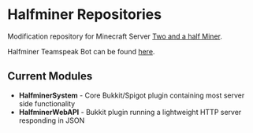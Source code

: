 # Halfminer Repositories
Modification repository for Minecraft Server [Two and a half Miner](https://halfminer.de).

Halfminer Teamspeak Bot can be found [here](https://github.com/Kakifrucht/HalfminerBot).

## Current Modules
- **HalfminerSystem** - Core Bukkit/Spigot plugin containing most server side functionality
- **HalfminerWebAPI** - Bukkit plugin running a lightweight HTTP server responding in JSON